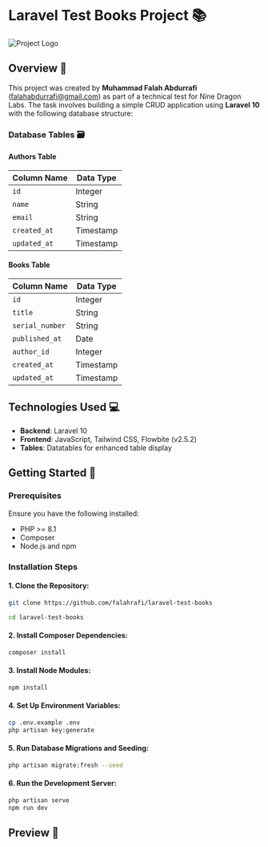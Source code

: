 # Laravel Test Books Project 📚

![Project Logo](logo-placeholder.png)

## Overview 🌟
This project was created by **Muhammad Falah Abdurrafi** (falahabdurrafi@gmail.com) as part of a technical test for Nine Dragon Labs. The task involves building a simple CRUD application using **Laravel 10** with the following database structure:

### Database Tables 🗃️
#### Authors Table
| Column Name  | Data Type |
| ------------ | --------- |
| `id`         | Integer   |
| `name`       | String    |
| `email`      | String    |
| `created_at` | Timestamp |
| `updated_at` | Timestamp |

#### Books Table
| Column Name     | Data Type |
| --------------- | --------- |
| `id`            | Integer   |
| `title`         | String    |
| `serial_number` | String    |
| `published_at`  | Date      |
| `author_id`     | Integer   |
| `created_at`    | Timestamp |
| `updated_at`    | Timestamp |

## Technologies Used 💻
- **Backend**: Laravel 10 
- **Frontend**: JavaScript, Tailwind CSS, Flowbite (v2.5.2) 
- **Tables**: Datatables for enhanced table display 

## Getting Started 🚀

### Prerequisites
Ensure you have the following installed:
- PHP >= 8.1
- Composer
- Node.js and npm

### Installation Steps

#### 1. Clone the Repository:
   ```bash
   git clone https://github.com/falahrafi/laravel-test-books

   cd laravel-test-books
   ```

#### 2. Install Composer Dependencies:
   ```bash
   composer install
   ```

#### 3. Install Node Modules:
   ```bash
   npm install
   ```

#### 4. Set Up Environment Variables:
   ```bash
   cp .env.example .env
   php artisan key:generate
   ```

#### 5. Run Database Migrations and Seeding:
   ```bash
   php artisan migrate:fresh --seed
   ```

#### 6. Run the Development Server:
   ```bash
   php artisan serve
   npm run dev
   ```

## Preview 🔎
